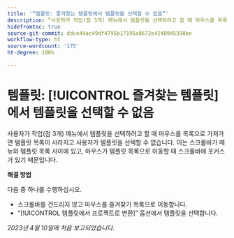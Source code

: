 ```yaml
---
title: '“템플릿: 즐겨찾는 템플릿에서 템플릿을 선택할 수 없음”'
description: “사용자가 작업(점 3개) 메뉴에서 템플릿을 선택하려고 할 때 마우스를 목록으로 가져가면 템플릿 목록이 사라지고 사용자가 템플릿을 선택할 수 없습니다. 이는 스크롤바가 메뉴와 템플릿 목록 사이에 있고, 마우스가 템플릿 목록으로 이동할 때 스크롤바에 포커스가 있기 때문입니다.”
hidefromtoc: true
source-git-commit: ddce44ac49df4795b17195a8672e4240945398be
workflow-type: ht
source-wordcount: '175'
ht-degree: 100%

---
```



# 템플릿: [!UICONTROL 즐겨찾는 템플릿]에서 템플릿을 선택할 수 없음

사용자가 작업(점 3개) 메뉴에서 템플릿을 선택하려고 할 때 마우스를 목록으로 가져가면 템플릿 목록이 사라지고 사용자가 템플릿을 선택할 수 없습니다. 이는 스크롤바가 메뉴와 템플릿 목록 사이에 있고, 마우스가 템플릿 목록으로 이동할 때 스크롤바에 포커스가 있기 때문입니다.

**해결 방법**

다음 중 하나를 수행하십시오.

* 스크롤바를 건드리지 않고 마우스를 즐겨찾기 목록으로 이동합니다.
* “[!UICONTROL 템플릿에서 프로젝트로 변환]” 옵션에서 템플릿을 선택합니다.

_2023년 4월 10일에 처음 보고되었습니다._

